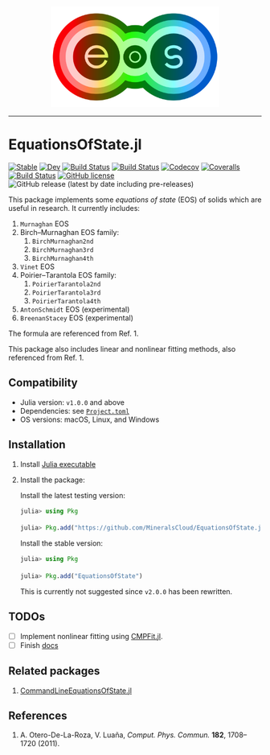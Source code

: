 <div align="center">
  <img src="./docs/src/assets/logo.png" height="200"><br>
</div>

---

# EquationsOfState.jl

[![Stable](https://img.shields.io/badge/docs-stable-blue.svg)](https://MineralsCloud.github.io/EquationsOfState.jl/stable)
[![Dev](https://img.shields.io/badge/docs-dev-blue.svg)](https://MineralsCloud.github.io/EquationsOfState.jl/dev)
[![Build Status](https://travis-ci.com/MineralsCloud/EquationsOfState.jl.svg?branch=master)](https://travis-ci.com/MineralsCloud/EquationsOfState.jl)
[![Build Status](https://ci.appveyor.com/api/projects/status/github/singularitti/EquationsOfState.jl?svg=true)](https://ci.appveyor.com/project/singularitti/EquationsOfState-jl)
[![Codecov](https://codecov.io/gh/MineralsCloud/EquationsOfState.jl/branch/master/graph/badge.svg)](https://codecov.io/gh/MineralsCloud/EquationsOfState.jl)
[![Coveralls](https://coveralls.io/repos/github/MineralsCloud/EquationsOfState.jl/badge.svg?branch=master)](https://coveralls.io/github/MineralsCloud/EquationsOfState.jl?branch=master)
[![Build Status](https://api.cirrus-ci.com/github/MineralsCloud/EquationsOfState.jl.svg)](https://cirrus-ci.com/github/MineralsCloud/EquationsOfState.jl)
[![GitHub license](https://img.shields.io/github/license/MineralsCloud/EquationsOfState.jl)](https://github.com/MineralsCloud/EquationsOfState.jl/blob/master/LICENSE)
![GitHub release (latest by date including pre-releases)](https://img.shields.io/github/v/release/MineralsCloud/EquationsOfState.jl?include_prereleases)

This package implements some _equations of state_ (EOS) of solids which are
useful in research. It currently includes:

1. `Murnaghan` EOS
2. Birch–Murnaghan EOS family:
   1. `BirchMurnaghan2nd`
   2. `BirchMurnaghan3rd`
   3. `BirchMurnaghan4th`
3. `Vinet` EOS
4. Poirier–Tarantola EOS family:
   1. `PoirierTarantola2nd`
   2. `PoirierTarantola3rd`
   3. `PoirierTarantola4th`
5. `AntonSchmidt` EOS (experimental)
6. `BreenanStacey` EOS (experimental)

The formula are referenced from Ref. 1.

This package also includes linear and nonlinear fitting methods, also referenced
from Ref. 1.

## Compatibility

- Julia version: `v1.0.0` and above
- Dependencies: see
  [`Project.toml`](https://github.com/MineralsCloud/EquationsOfState.jl/blob/master/Project.toml)
- OS versions: macOS, Linux, and Windows

## Installation

1. Install [Julia executable](https://julialang.org/downloads/)

2. Install the package:

   Install the latest testing version:

   ```julia
   julia> using Pkg

   julia> Pkg.add("https://github.com/MineralsCloud/EquationsOfState.jl")
   ```

   Install the stable version:

   ```julia
   julia> using Pkg

   julia> Pkg.add("EquationsOfState")
   ```

   This is currently not suggested since `v2.0.0` has been rewritten.

## TODOs

- [ ] Implement nonlinear fitting using
      [CMPFit.jl](https://github.com/gcalderone/CMPFit.jl).
- [ ] Finish [docs](https://mineralscloud.github.io/EquationsOfState.jl/)

## Related packages

1. [CommandLineEquationsOfState.jl](https://github.com/MineralsCloud/CommandLineEquationsOfState.jl)

## References

1. A. Otero-De-La-Roza, V. Luaña, _Comput. Phys. Commun._ **182**, 1708–1720
   (2011).
